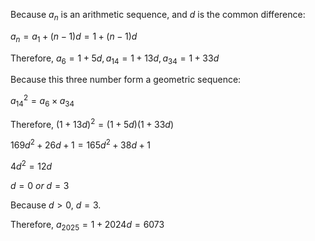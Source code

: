 Because $a_n$ is an arithmetic sequence, and $d$ is the common difference:

$a_n=a_1+(n-1)d=1+(n-1)d$

Therefore, $a_6=1+5d, a_{14}=1+13d, a_{34}=1+33d$

Because this three number form a geometric sequence:

$a_{14}^2=a_6\times a_{34}$

Therefore, $(1+13d)^2=(1+5d)(1+33d)$

$169d^2+26d+1=165d^2+38d+1$

$4d^2=12d$

$d=0\ or\ d=3$​

Because $d>0$, $d=3$.

Therefore, $a_{2025}=1+2024d=6073$



